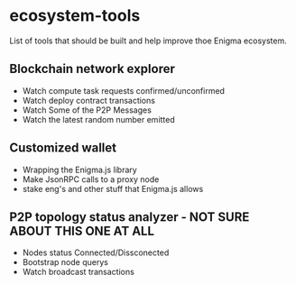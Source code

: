 # ecosystem-tools
List of tools that should be built and help improve thoe Enigma ecosystem.

## Blockchain network explorer

- Watch compute task requests confirmed/unconfirmed 
- Watch deploy contract transactions 
- Watch Some of the P2P Messages 
- Watch the latest random number emitted 

## Customized wallet 
- Wrapping the Enigma.js library 
- Make JsonRPC calls to a proxy node 
- stake eng's and other stuff that Enigma.js allows 

## P2P topology status analyzer - NOT SURE ABOUT THIS ONE AT ALL 
- Nodes status Connected/Dissconected
- Bootstrap node querys 
- Watch broadcast transactions 
